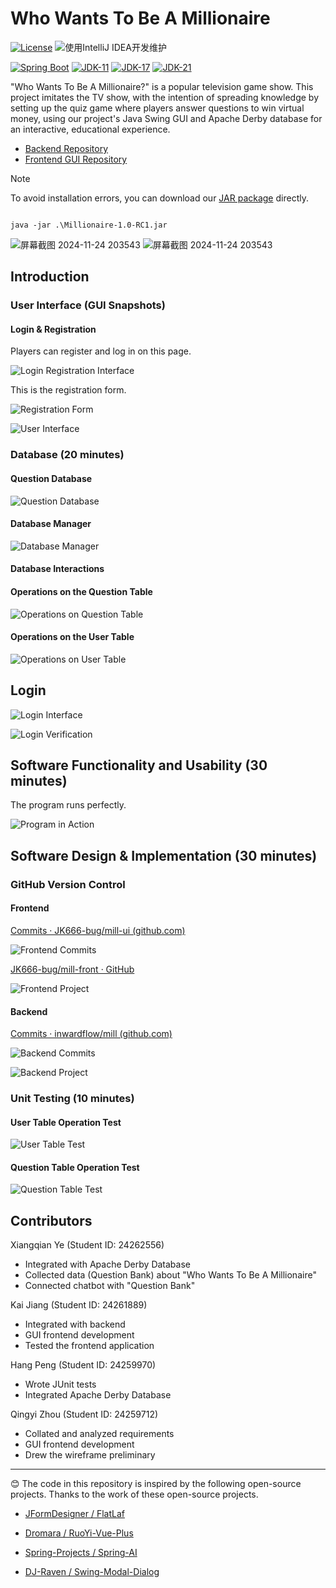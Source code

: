 # Who Wants To Be A Millionaire

[![License](https://img.shields.io/badge/License-MIT-blue.svg)](https://gitee.com/dromara/RuoYi-Vue-Plus/blob/master/LICENSE) ![使用IntelliJ IDEA开发维护](https://img.shields.io/badge/IntelliJ%20IDEA-提供支持-blue.svg)


[![Spring Boot](https://img.shields.io/badge/Spring%20Boot-3.2-blue.svg)]() [![JDK-11](https://img.shields.io/badge/JDK-11-green.svg)]() [![JDK-17](https://img.shields.io/badge/JDK-17-green.svg)]() [![JDK-21](https://img.shields.io/badge/JDK-21-green.svg)]()

"Who Wants To Be A Millionaire?" is a popular television game show. This project imitates the TV show, with the intention of spreading knowledge by setting up the quiz game where players answer questions to win virtual money, using our project's Java Swing GUI and Apache Derby database for an interactive, educational experience.

- [Backend Repository](https://github.com/inwardflow/mill)
- [Frontend GUI Repository](https://github.com/JK666-BUG/mill-front)

> [!Note]
>
> To avoid installation errors, you can download our [JAR package](https://github.com/JK666-bug/mill-front/releases/tag/v1.0.0-RC1) directly.

```shell![屏幕截图 2024-11-24 203543](https://github.com/user-attachments/assets/549ef4d6-8e61-439c-96f5-6d1b74c4dc40)

java -jar .\Millionaire-1.0-RC1.jar
```

![屏幕截图 2024-11-24 203543](https://github.com/user-attachments/assets/f683cac5-049b-4bf8-a09a-ad2b8ac745d1)
![屏幕截图 2024-11-24 203543](https://github.com/user-attachments/assets/462d6f3d-d902-4c3d-bb2d-176fd9cfea27)



## Introduction

### User Interface (GUI Snapshots)

#### Login & Registration

Players can register and log in on this page.

![Login Registration Interface](C:\Users\DELL\Documents\WeChat%20Files\wxid_4n5umre8ny5622\FileStorage\Temp\51c4eaa1fb5d2a00e5c3df6d50dfd91.png)

This is the registration form.

![Registration Form](C:\Users\DELL\Documents\WeChat%20Files\wxid_4n5umre8ny5622\FileStorage\Temp\e1bf854ffbc9707be63d6463467c71f.png)

![User Interface](C:\Users\DELL\Documents\WeChat%20Files\wxid_4n5umre8ny5622\FileStorage\Temp\611c31f21527fe6b42acebc53e32462.png)

### Database (20 minutes)

#### Question Database

![Question Database](file:///C:/Users/DELL/Pictures/Typedown/fb0b09a8-4279-4f4f-ae5c-1b34a0a3f119.png)

#### Database Manager

![Database Manager](file:///C:/Users/DELL/Pictures/Typedown/6f3aad9b-d9db-4df6-86bf-b437b57d8bc9.png)

#### Database Interactions

#### Operations on the Question Table

![Operations on Question Table](file:///C:/Users/DELL/Pictures/Typedown/e8624acf-15b6-4583-ae62-3c9c4ba3a95b.png)

#### Operations on the User Table

![Operations on User Table](file:///C:/Users/DELL/Pictures/Typedown/168a2789-e425-4af4-a72f-73284058559c.png)

## Login

![Login Interface](file:///C:/Users/DELL/Pictures/Typedown/99fc1b96-76f7-4cc6-9efd-d92d8f1e52d2.png)

![Login Verification](file:///C:/Users/DELL/Pictures/Typedown/eceec8f1-8772-4d90-bda0-d830a82693d3.png)

## Software Functionality and Usability (30 minutes)

The program runs perfectly.

![Program in Action](file:///C:/Users/DELL/Pictures/Typedown/be265423-989d-42ff-ab40-43d61a42fb99.png)

## Software Design & Implementation (30 minutes)

### GitHub Version Control

#### Frontend

[Commits · JK666-bug/mill-ui (github.com)](https://github.com/JK666-bug/mill-ui/commits/main/)

![Frontend Commits](C:\Users\DELL\Documents\WeChat%20Files\wxid_4n5umre8ny5622\FileStorage\Temp\ac79d493-99a0-41f1-aa3a-c2090d908117.png)

[JK666-bug/mill-front · GitHub](https://github.com/JK666-BUG/mill-front)

![Frontend Project](C:\Users\DELL\Documents\WeChat%20Files\wxid_4n5umre8ny5622\FileStorage\Temp\4a12887eb028f09ddb1edb1a5a029d4.png)

#### Backend

[Commits · inwardflow/mill (github.com)](https://github.com/inwardflow/mill/commits/master/)

![Backend Commits](file:///C:/Users/DELL/Pictures/Typedown/92520719-e1cf-4954-95a4-f3d65e8a9eba.png)

![Backend Project](file:///C:/Users/DELL/Pictures/Typedown/ff2362d8-e49c-4a84-90d0-3c45ed431d6a.png)

### Unit Testing (10 minutes)

#### User Table Operation Test

![User Table Test](file:///C:/Users/DELL/Pictures/Typedown/abd5b123-712f-414d-b9b6-3d9c57500d14.png)

#### Question Table Operation Test

![Question Table Test](file:///C:/Users/DELL/Pictures/Typedown/5cfe92d0-de5d-4180-b638-6d5ee278d64c.png)

## Contributors

Xiangqian Ye (Student ID: 24262556)

- Integrated with Apache Derby Database
- Collected data (Question Bank) about "Who Wants To Be A Millionaire"
- Connected chatbot with "Question Bank"

Kai Jiang (Student ID: 24261889)

- Integrated with backend
- GUI frontend development
- Tested the frontend application

Hang Peng (Student ID: 24259970)

- Wrote JUnit tests
- Integrated Apache Derby Database

Qingyi Zhou (Student ID: 24259712)

- Collated and analyzed requirements
- GUI frontend development
- Drew the wireframe preliminary

---

😊 The code in this repository is inspired by the following open-source projects. Thanks to the work of these open-source projects.

* [JFormDesigner / FlatLaf](https://github.com/JFormDesigner/FlatLaf)
* [Dromara / RuoYi-Vue-Plus](https://github.com/dromara/RuoYi-Vue-Plus)

* [Spring-Projects / Spring-AI](https://github.com/spring-projects/spring-ai)

* [DJ-Raven / Swing-Modal-Dialog](https://github.com/DJ-Raven/swing-modal-dialog)

